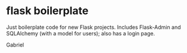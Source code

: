 # flask boilerplate
Just boilerplate code for new Flask projects. Includes Flask-Admin and SQLAlchemy (with a model for users); also has a login page.

Gabriel